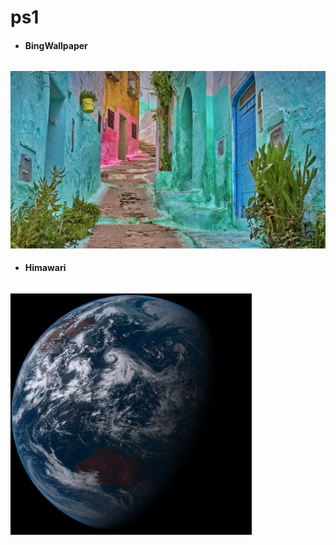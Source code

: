 # ps1

- #### BingWallpaper 
<!-- MARKDOWN-AUTO-DOCS:START (CODE:src=https://raw.githubusercontent.com/milankomaj/ps1/main/BingWallpaper/timestamp) -->
<!-- The below code snippet is automatically added from https://raw.githubusercontent.com/milankomaj/ps1/main/BingWallpaper/timestamp -->
```txt
```
<!-- MARKDOWN-AUTO-DOCS:END -->
<img src="BingWallpaper/latest.jpg" width="700" height="auto" title="👉  BingWallpaper  👈">

- #### Himawari 
<!-- MARKDOWN-AUTO-DOCS:START (CODE:src=https://raw.githubusercontent.com/milankomaj/ps1/main/Himawari/timestamp) -->
<!-- The below code snippet is automatically added from https://raw.githubusercontent.com/milankomaj/ps1/main/Himawari/timestamp -->
```txt
```
<!-- MARKDOWN-AUTO-DOCS:END --> 
<img src="Himawari/latest.jpg" width="auto" height="386" title="👉  Himawari  👈">

